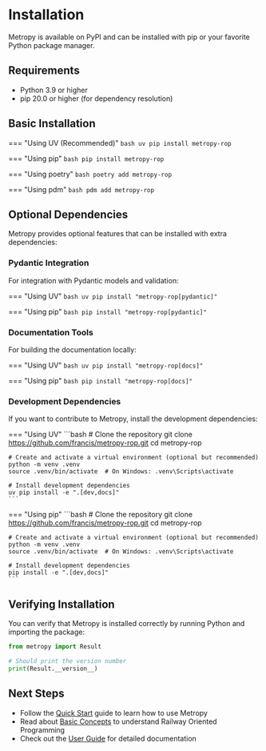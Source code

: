 # Installation

Metropy is available on PyPI and can be installed with pip or your favorite Python package manager.

## Requirements

- Python 3.9 or higher
- pip 20.0 or higher (for dependency resolution)

## Basic Installation

=== "Using UV (Recommended)"
    ```bash
    uv pip install metropy-rop
    ```

=== "Using pip"
    ```bash
    pip install metropy-rop
    ```

=== "Using poetry"
    ```bash
    poetry add metropy-rop
    ```

=== "Using pdm"
    ```bash
    pdm add metropy-rop
    ```

## Optional Dependencies

Metropy provides optional features that can be installed with extra dependencies:

### Pydantic Integration

For integration with Pydantic models and validation:

=== "Using UV"
    ```bash
    uv pip install "metropy-rop[pydantic]"
    ```

=== "Using pip"
    ```bash
    pip install "metropy-rop[pydantic]"
    ```

### Documentation Tools

For building the documentation locally:

=== "Using UV"
    ```bash
    uv pip install "metropy-rop[docs]"
    ```

=== "Using pip"
    ```bash
    pip install "metropy-rop[docs]"
    ```

### Development Dependencies

If you want to contribute to Metropy, install the development dependencies:

=== "Using UV"
    ```bash
    # Clone the repository
    git clone https://github.com/francis/metropy-rop.git
    cd metropy-rop

    # Create and activate a virtual environment (optional but recommended)
    python -m venv .venv
    source .venv/bin/activate  # On Windows: .venv\Scripts\activate

    # Install development dependencies
    uv pip install -e ".[dev,docs]"
    ```

=== "Using pip"
    ```bash
    # Clone the repository
    git clone https://github.com/francis/metropy-rop.git
    cd metropy-rop

    # Create and activate a virtual environment (optional but recommended)
    python -m venv .venv
    source .venv/bin/activate  # On Windows: .venv\Scripts\activate

    # Install development dependencies
    pip install -e ".[dev,docs]"
    ```

## Verifying Installation

You can verify that Metropy is installed correctly by running Python and importing the package:

```python
from metropy import Result

# Should print the version number
print(Result.__version__)
```

## Next Steps

- Follow the [Quick Start](quickstart.md) guide to learn how to use Metropy
- Read about [Basic Concepts](concepts.md) to understand Railway Oriented Programming
- Check out the [User Guide](../user-guide/result.md) for detailed documentation 